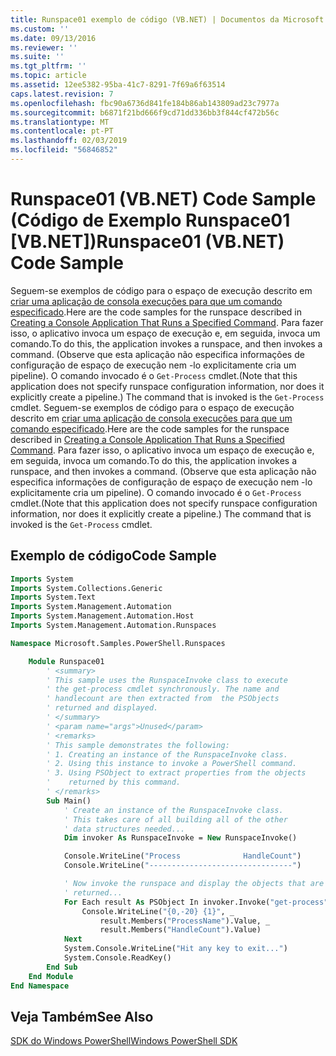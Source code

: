 ```yaml
---
title: Runspace01 exemplo de código (VB.NET) | Documentos da Microsoft
ms.custom: ''
ms.date: 09/13/2016
ms.reviewer: ''
ms.suite: ''
ms.tgt_pltfrm: ''
ms.topic: article
ms.assetid: 12ee5382-95ba-41c7-8291-7f69a6f63514
caps.latest.revision: 7
ms.openlocfilehash: fbc90a6736d841fe184b86ab143809ad23c7977a
ms.sourcegitcommit: b6871f21bd666f9cd71dd336bb3f844cf472b56c
ms.translationtype: MT
ms.contentlocale: pt-PT
ms.lasthandoff: 02/03/2019
ms.locfileid: "56846852"
---
```

# <a name="runspace01-vbnet-code-sample"></a><span data-ttu-id="ee655-102">Runspace01 (VB.NET) Code Sample (Código de Exemplo Runspace01 [VB.NET])</span><span class="sxs-lookup"><span data-stu-id="ee655-102">Runspace01 (VB.NET) Code Sample</span></span>

<span data-ttu-id="ee655-103">Seguem-se exemplos de código para o espaço de execução descrito em [criar uma aplicação de consola execuções para que um comando especificado](http://msdn.microsoft.com/en-us/793a6570-a072-4799-840b-172f28ce620e).</span><span class="sxs-lookup"><span data-stu-id="ee655-103">Here are the code samples for the runspace described in [Creating a Console Application That Runs a Specified Command](http://msdn.microsoft.com/en-us/793a6570-a072-4799-840b-172f28ce620e).</span></span> <span data-ttu-id="ee655-104">Para fazer isso, o aplicativo invoca um espaço de execução e, em seguida, invoca um comando.</span><span class="sxs-lookup"><span data-stu-id="ee655-104">To do this, the application invokes a runspace, and then invokes a command.</span></span> <span data-ttu-id="ee655-105">(Observe que esta aplicação não especifica informações de configuração de espaço de execução nem -lo explicitamente cria um pipeline). O comando invocado é o `Get-Process` cmdlet.</span><span class="sxs-lookup"><span data-stu-id="ee655-105">(Note that this application does not specify runspace configuration information, nor does it explicitly create a pipeline.) The command that is invoked is the `Get-Process` cmdlet.</span></span>
<span data-ttu-id="ee655-106">Seguem-se exemplos de código para o espaço de execução descrito em [criar uma aplicação de consola execuções para que um comando especificado](http://msdn.microsoft.com/en-us/793a6570-a072-4799-840b-172f28ce620e).</span><span class="sxs-lookup"><span data-stu-id="ee655-106">Here are the code samples for the runspace described in [Creating a Console Application That Runs a Specified Command](http://msdn.microsoft.com/en-us/793a6570-a072-4799-840b-172f28ce620e).</span></span> <span data-ttu-id="ee655-107">Para fazer isso, o aplicativo invoca um espaço de execução e, em seguida, invoca um comando.</span><span class="sxs-lookup"><span data-stu-id="ee655-107">To do this, the application invokes a runspace, and then invokes a command.</span></span> <span data-ttu-id="ee655-108">(Observe que esta aplicação não especifica informações de configuração de espaço de execução nem -lo explicitamente cria um pipeline). O comando invocado é o `Get-Process` cmdlet.</span><span class="sxs-lookup"><span data-stu-id="ee655-108">(Note that this application does not specify runspace configuration information, nor does it explicitly create a pipeline.) The command that is invoked is the `Get-Process` cmdlet.</span></span>

## <a name="code-sample"></a><span data-ttu-id="ee655-109">Exemplo de código</span><span class="sxs-lookup"><span data-stu-id="ee655-109">Code Sample</span></span>

```vb
Imports System
Imports System.Collections.Generic
Imports System.Text
Imports System.Management.Automation
Imports System.Management.Automation.Host
Imports System.Management.Automation.Runspaces

Namespace Microsoft.Samples.PowerShell.Runspaces

    Module Runspace01
        ' <summary>
        ' This sample uses the RunspaceInvoke class to execute
        ' the get-process cmdlet synchronously. The name and
        ' handlecount are then extracted from  the PSObjects
        ' returned and displayed.
        ' </summary>
        ' <param name="args">Unused</param>
        ' <remarks>
        ' This sample demonstrates the following:
        ' 1. Creating an instance of the RunspaceInvoke class.
        ' 2. Using this instance to invoke a PowerShell command.
        ' 3. Using PSObject to extract properties from the objects
        '    returned by this command.
        ' </remarks>
        Sub Main()
            ' Create an instance of the RunspaceInvoke class.
            ' This takes care of all building all of the other
            ' data structures needed...
            Dim invoker As RunspaceInvoke = New RunspaceInvoke()

            Console.WriteLine("Process              HandleCount")
            Console.WriteLine("--------------------------------")

            ' Now invoke the runspace and display the objects that are
            ' returned...
            For Each result As PSObject In invoker.Invoke("get-process")
                Console.WriteLine("{0,-20} {1}", _
                    result.Members("ProcessName").Value, _
                    result.Members("HandleCount").Value)
            Next
            System.Console.WriteLine("Hit any key to exit...")
            System.Console.ReadKey()
        End Sub
    End Module
End Namespace
```

<!-- TODO!!!: [!code-csharp[Runspace01.vb](../../powershell-sdk-samples/SDK-2.0/vb/Runspace01/Runspace01.vb#L09-L53 "Runspace01.vb")] -->

## <a name="see-also"></a><span data-ttu-id="ee655-110">Veja Também</span><span class="sxs-lookup"><span data-stu-id="ee655-110">See Also</span></span>

[<span data-ttu-id="ee655-111">SDK do Windows PowerShell</span><span class="sxs-lookup"><span data-stu-id="ee655-111">Windows PowerShell SDK</span></span>](../windows-powershell-reference.md)